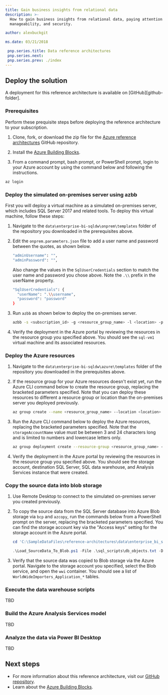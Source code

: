 ```yaml
---
title: Gain business insights from relational data
description: >-
  How to gain business insights from relational data, paying attention to scalability, resiliency,
  manageability, and security.

author: alexbuckgit

ms.date: 03/21/2018

 pnp.series.title: Data reference architectures
 pnp.series.next: 
 pnp.series.prev: ./index
---
```


## Deploy the solution

A deployment for this reference architecture is available on [GitHub][github-folder].

### Prerequisites

Perform these prequisite steps before deploying the reference architecture to your subscription.

1. Clone, fork, or download the zip file for the [Azure reference architectures][ref-arch-repo] GitHub repository.

2. Install the [Azure Building Blocks][azbb-wiki].

3. From a command prompt, bash prompt, or PowerShell prompt, login to your Azure account by using the command below and following the instructions.

  ```bash
  az login  
  ```

### Deploy the simulated on-premises server using azbb

First you will deploy a virtual machine as a simulated on-premises server, which includes SQL Server 2017 and related tools. To deploy this virtual machine, follow these steps:

1. Navigate to the `data\enterprise-bi-sqldw\onprem\templates` folder of the repository you downloaded in the prerequisites above.

2. Edit the `onprem.parameters.json` file to add a user name and password between the quotes, as shown below.
    
    ```bash
    "adminUsername": "",
    "adminPassword": "",
    ```

      Also change the values in the `SqlUserCredentials` section to match the user name and password you chose above. Note the `.\\` prefix in the userName property.
    
    ```bash
    "SqlUserCredentials": {
      "userName": ".\\username",
      "password": "password"
    }
    ```

3. Run `azbb` as shown below to deploy the on-premises server.

    ```bash
    azbb -s <subscription_id> -g <resource_group_name> -l <location> -p onprem.parameters.json --deploy
    ```

4. Verify the deployment in the Azure portal by reviewing the resources in the resource group you specified above. You should see the `sql-vm1` virtual machine and its associated resources.

### Deploy the Azure resources

1. Navigate to the `data\enterprise-bi-sqldw\azure\templates` folder of the repository you downloaded in the prerequisites above.

2. If the resource group for your Azure resources doesn't exist yet, run the Azure CLI command below to create the resource group, replacing the bracketed parameters specified. Note that you can deploy these resources to different a resource group or location than the on-premises server you deployed previously. 

    ```bash
    az group create --name <resource_group_name> --location <location>  
    ```

3. Run the Azure CLI command below to deploy the Azure resources, replacing the bracketed parameters specified. Note that the `storageAccountName` value must be between 3 and 24 characters long and is limited to numbers and lowercase letters only.

    ```bash
    az group deployment create --resource-group <resource_group_name> --template-file azure-resources-deploy.json --parameters "dwServerName"="<dw_server_name>" "dwServerAdmin"="<dw_server_admin_username>" "dwServerPassword"="<dw_server_admin_password>" "storageAccountName"="<storage_account_name>" "analysisServerName"="<analysis_server_name>" "analysisServerAdmin"="exampleusername@contoso.com"
    ```

4. Verify the deployment in the Azure portal by reviewing the resources in the resource group you specified above. You should see the storage account, destination SQL Server, SQL data warehouse, and Analysis Services instance that were created.

### Copy the source data into blob storage 

1. Use Remote Desktop to connect to the simulated on-premises server you created previously.

2. To copy the source data from the SQL Server database into Azure Blob storage via `bcp` and `azcopy`, run the commands below from a PowerShell prompt on the server, replacing the bracketed parameters specified. You can find the storage account key via the "Access keys" setting for the storage account in the Azure portal.  

    ```powershell
    cd 'C:\SampleDataFiles\reference-architectures\data\enterprise_bi_sqldw\onprem'

    .\Load_SourceData_To_Blob.ps1 -File .\sql_scripts\db_objects.txt -Destination 'https://<storage_account_name>.blob.core.windows.net/' -StorageAccountKey '<storage_account_key>'
    ```

3. Verify that the source data was copied to Blob storage via the Azure portal. Navigate to the storage account you specified, select the Blob service, and open the `wwi` container. You should see a list of `WorldWideImporters_Application_*` tables.

### Execute the data warehouse scripts

TBD

### Build the Azure Analysis Services model

TBD

### Analyze the data via Power BI Desktop

TBD

## Next steps

- For more information about this reference architecture, visit our [GitHub repository][ref-arch-repo-folder].
- Learn about the [Azure Building Blocks][azbb-repo].

<!-- links -->

[azure-cli-2]: /azure/install-azure-cli
[azbb-repo]: https://github.com/mspnp/template-building-blocks
[azbb-wiki]: https://github.com/mspnp/template-building-blocks/wiki/Install-Azure-Building-Blocks
[ref-arch-repo]: https://github.com/mspnp/reference-architectures
[ref-arch-repo-folder]: https://github.com/mspnp/reference-architectures/tree/master/data/enterprise_bi_sqldw

